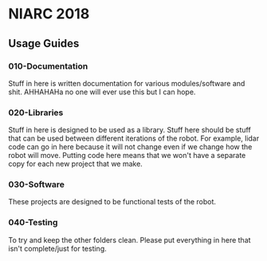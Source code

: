 # NIARC 2018

## Usage Guides

### 010-Documentation

Stuff in here is written documentation for various modules/software and shit. AHHAHAHa no one will ever use this but I can hope. 

### 020-Libraries

Stuff in here is designed to be used as a library. Stuff here should be stuff that can be used between different iterations of the robot. For example, lidar code can go in here because it will not change even if we change how the robot will move. Putting code here means that we won't have a separate copy for each new project that we make. 

### 030-Software

These projects are designed to be functional tests of the robot. 

### 040-Testing

To try and keep the other folders clean. Please put everything in here that isn't complete/just for testing. 